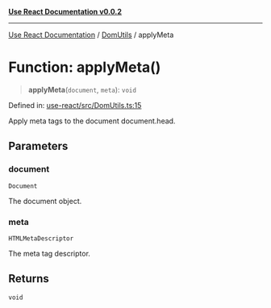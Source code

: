 [**Use React Documentation v0.0.2**](../../README.md)

***

[Use React Documentation](../../modules.md) / [DomUtils](../README.md) / applyMeta

# Function: applyMeta()

> **applyMeta**(`document`, `meta`): `void`

Defined in: [use-react/src/DomUtils.ts:15](https://github.com/stonemjs/use-react/blob/9a749b225241b8e0ac2a5483904ca8322927b1d4/src/DomUtils.ts#L15)

Apply meta tags to the document document.head.

## Parameters

### document

`Document`

The document object.

### meta

`HTMLMetaDescriptor`

The meta tag descriptor.

## Returns

`void`
